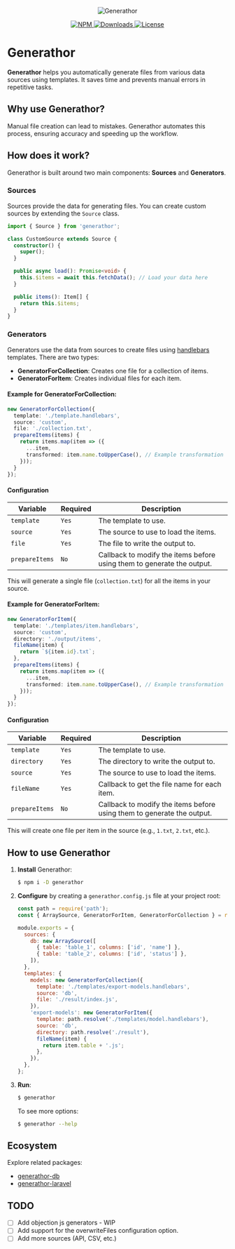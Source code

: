 <p align="center">
  <img src="https://cldup.com/U-06c9VkSH.png" alt="Generathor">
</p>

<p align="center">
  <a href="https://www.npmjs.com/package/generathor">
    <img src="https://img.shields.io/npm/v/generathor.svg" alt="NPM">
  </a>
  <a href="https://npmcharts.com/compare/generathor?minimal=true">
    <img src="https://img.shields.io/npm/dt/generathor.svg" alt="Downloads">
  </a>
  <a href="https://www.npmjs.com/package/generathor">
    <img src="https://img.shields.io/npm/l/generathor.svg" alt="License">
  </a>
</p>

# Generathor

**Generathor** helps you automatically generate files from various data sources using templates. It saves time and prevents manual errors in repetitive tasks.

## Why use Generathor?

Manual file creation can lead to mistakes. Generathor automates this process, ensuring accuracy and speeding up the workflow.

## How does it work?

Generathor is built around two main components: **Sources** and **Generators**.

### Sources

Sources provide the data for generating files. You can create custom sources by extending the `Source` class.

```ts
import { Source } from 'generathor';

class CustomSource extends Source {
  constructor() {
    super();
  }

  public async load(): Promise<void> {
    this.$items = await this.fetchData(); // Load your data here
  }

  public items(): Item[] {
    return this.$items;
  }
}
```

### Generators

Generators use the data from sources to create files using [handlebars](https://handlebarsjs.com/) templates. There are two types:

- **GeneratorForCollection**: Creates one file for a collection of items.
- **GeneratorForItem**: Creates individual files for each item.

#### Example for GeneratorForCollection:

```ts
new GeneratorForCollection({
  template: './template.handlebars',
  source: 'custom',
  file: './collection.txt',
  prepareItems(items) {
    return items.map(item => ({
      ...item,
      transformed: item.name.toUpperCase(), // Example transformation
    }));
  }
});
```

#### Configuration

| Variable       | Required | Description                                                            |
|----------------|----------|------------------------------------------------------------------------|
| `template`     | `Yes`    | The template to use.                                                   |
| `source`       | `Yes`    | The source to use to load the items.                                   |
| `file`         | `Yes`    | The file to write the output to.                                       |
| `prepareItems` | `No`     | Callback to modify the items before using them to generate the output. |

This will generate a single file (`collection.txt`) for all the items in your source.

#### Example for GeneratorForItem:

```ts
new GeneratorForItem({
  template: './templates/item.handlebars',
  source: 'custom',
  directory: './output/items',
  fileName(item) {
    return `${item.id}.txt`;
  },
  prepareItems(items) {
    return items.map(item => ({
      ...item,
      transformed: item.name.toUpperCase(), // Example transformation
    }));
  }
});
```

#### Configuration

| Variable       | Required | Description                                                            |
|----------------|----------|------------------------------------------------------------------------|
| `template`     | `Yes`    | The template to use.                                                   |
| `directory`    | `Yes`    | The directory to write the output to.                                  |
| `source`       | `Yes`    | The source to use to load the items.                                   |
| `fileName`     | `Yes`    | Callback to get the file name for each item.                           |
| `prepareItems` | `No`     | Callback to modify the items before using them to generate the output. |

This will create one file per item in the source (e.g., `1.txt`, `2.txt`, etc.).

## How to use Generathor

1. **Install** Generathor:
   ```bash
   $ npm i -D generathor
   ```

2. **Configure** by creating a `generathor.config.js` file at your project root:
   ```js
   const path = require('path');
   const { ArraySource, GeneratorForItem, GeneratorForCollection } = require('generathor');

   module.exports = {
     sources: {
       db: new ArraySource([
         { table: 'table_1', columns: ['id', 'name'] },
         { table: 'table_2', columns: ['id', 'status'] },
       ]),
     },
     templates: {
       models: new GeneratorForCollection({
         template: './templates/export-models.handlebars',
         source: 'db',
         file: './result/index.js',
       }),
       'export-models': new GeneratorForItem({
         template: path.resolve('./templates/model.handlebars'),
         source: 'db',
         directory: path.resolve('./result'),
         fileName(item) {
           return item.table + '.js';
         },
       }),
     },
   };
   ```

3. **Run**:
   ```bash
   $ generathor
   ```

   To see more options:
   ```bash
   $ generathor --help
   ```

## Ecosystem

Explore related packages:

- [generathor-db](https://www.npmjs.com/package/generathor-db)
- [generathor-laravel](https://www.npmjs.com/package/generathor-laravel)

## TODO

- [ ] Add objection js generators - WIP
- [ ] Add support for the overwriteFiles configuration option.
- [ ] Add more sources (API, CSV, etc.)